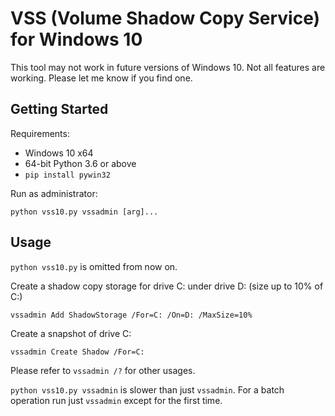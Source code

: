 # VSS (Volume Shadow Copy Service) for Windows 10

This tool may not work in future versions of Windows 10. Not all features are
working. Please let me know if you find one.

## Getting Started

Requirements:

* Windows 10 x64
* 64-bit Python 3.6 or above
* `pip install pywin32`

Run as administrator:

    python vss10.py vssadmin [arg]...

## Usage

`python vss10.py` is omitted from now on.

Create a shadow copy storage for drive C: under drive D: (size up to 10% of C:) 

    vssadmin Add ShadowStorage /For=C: /On=D: /MaxSize=10%

Create a snapshot of drive C:

    vssadmin Create Shadow /For=C:

Please refer to `vssadmin /?` for other usages.

`python vss10.py vssadmin` is slower than just `vssadmin`. For a batch operation 
run just `vssadmin` except for the first time.
